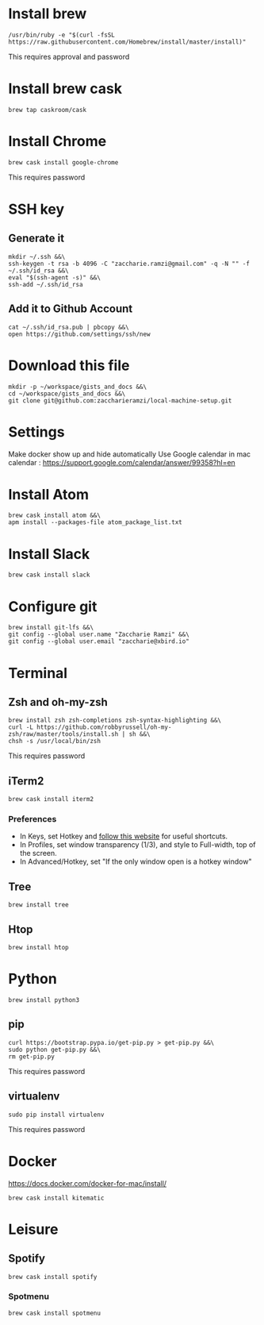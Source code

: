 # Install brew
```
/usr/bin/ruby -e "$(curl -fsSL https://raw.githubusercontent.com/Homebrew/install/master/install)"
```
This requires approval and password
# Install brew cask
```
brew tap caskroom/cask
```
# Install Chrome
```
brew cask install google-chrome
```
This requires password
# SSH key
## Generate it
```
mkdir ~/.ssh &&\
ssh-keygen -t rsa -b 4096 -C "zaccharie.ramzi@gmail.com" -q -N "" -f ~/.ssh/id_rsa &&\
eval "$(ssh-agent -s)" &&\
ssh-add ~/.ssh/id_rsa
```
## Add it to Github Account
```
cat ~/.ssh/id_rsa.pub | pbcopy &&\
open https://github.com/settings/ssh/new
```
# Download this file
```
mkdir -p ~/workspace/gists_and_docs &&\
cd ~/workspace/gists_and_docs &&\
git clone git@github.com:zaccharieramzi/local-machine-setup.git
```
# Settings
Make docker show up and hide automatically
Use Google calendar in mac calendar : https://support.google.com/calendar/answer/99358?hl=en
# Install Atom
```
brew cask install atom &&\
apm install --packages-file atom_package_list.txt
```
# Install Slack
```
brew cask install slack
```
# Configure git
```
brew install git-lfs &&\
git config --global user.name "Zaccharie Ramzi" &&\
git config --global user.email "zaccharie@xbird.io"
```
# Terminal
## Zsh and oh-my-zsh
```
brew install zsh zsh-completions zsh-syntax-highlighting &&\
curl -L https://github.com/robbyrussell/oh-my-zsh/raw/master/tools/install.sh | sh &&\
chsh -s /usr/local/bin/zsh
```
This requires password
## iTerm2
```
brew cask install iterm2
```
### Preferences
- In Keys, set Hotkey and [follow this website](https://coderwall.com/p/ds2dha/word-line-deletion-and-navigation-shortcuts-in-iterm2) for useful shortcuts.
- In Profiles, set window transparency (1/3), and style to Full-width, top of the screen.
- In Advanced/Hotkey, set "If the only window open is a hotkey window"
## Tree
```
brew install tree
```
## Htop
```
brew install htop
```
# Python
```
brew install python3
```
## pip
```
curl https://bootstrap.pypa.io/get-pip.py > get-pip.py &&\
sudo python get-pip.py &&\
rm get-pip.py
```
This requires password
## virtualenv
```
sudo pip install virtualenv
```
This requires password

# Docker
https://docs.docker.com/docker-for-mac/install/
```
brew cask install kitematic
```
# Leisure
## Spotify
```
brew cask install spotify
```
### Spotmenu
```
brew cask install spotmenu
```
